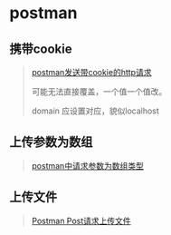 # postman



## 携带cookie

> [postman发送带cookie的http请求](https://www.cnblogs.com/sweetheartly/p/10510587.html)
>
> 可能无法直接覆盖，一个值一个值改。
>
> domain 应设置对应，貌似localhost





## 上传参数为数组

>[postman中请求参数为数组类型](http://www.imooc.com/qadetail/304257?t=483939)





## 上传文件

> [Postman Post请求上传文件](https://blog.csdn.net/maowendi/article/details/80537304)



